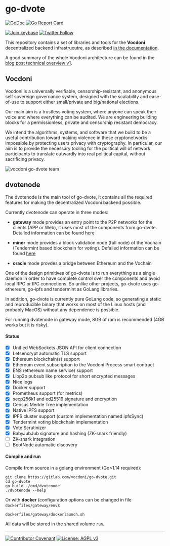 # go-dvote

[![GoDoc](https://godoc.org/gitlab.com/vocdoni/go-dvote?status.svg)](https://godoc.org/gitlab.com/vocdoni/go-dvote)
[![Go Report Card](https://goreportcard.com/badge/github.com/ethereum/go-ethereum)](https://goreportcard.com/report/gitlab.com/vocdoni/go-dvote)

[![Join keybase](https://img.shields.io/badge/keybase-join%20community-orange)](https://keybase.io/team/vocdoni.public)
[![Twitter Follow](https://img.shields.io/twitter/follow/vocdoni.svg?style=social&label=Follow)](https://twitter.com/vocdoni)

This repository contains a set of libraries and tools for the **Vocdoni** decentralized backend infrastrucutre, as described [in the documentation](http://vocdoni.io/docs/#/).

A good summary of the whole Vocdoni architecture can be found in the [blog post technical overview v1](https://blog.vocdoni.io/vocdoni-technical-overview-v1/).

## Vocdoni 

Vocdoni is a universally verifiable, censorship-resistant, and anonymous self sovereign governance system, designed with the scalability and ease-of-use to support either small/private and big/national elections.

Our main aim is a trustless voting system, where anyone can speak their voice and where everything can be audited. We are engineering building blocks for a permissionless, private and censorship resistant democracy.

We intend the algorithms, systems, and software that we build to be a useful contribution toward making violence in these cryptonetworks impossible by protecting users privacy with cryptography. In particular, our aim is to provide the necessary tooling for the political will of network participants to translate outwardly into real political capital, without sacrificing privacy.

![vocdoni go-dvote team](https://assets.gitlab-static.net/uploads/-/system/project/avatar/12677379/go-dvote.png)

## dvotenode

The dvotenode is the main tool of go-dvote, it contains all the required features for making the decentralized Vocdoni backend possible.

Currently dvotenode can operate in three modes:

+ **gateway** mode provides an entry point to the P2P networks for the clients (APP or Web), it uses most of the components from go-dvote. Detailed information can be found [here](https://vocdoni.io/docs/#/architecture/components/gateway)

+ **miner** mode provides a block validation node (full node) of the Vochain (Tendermint based blockchain for voting). Defailed information can be found [here](https://vocdoni.io/docs/#/architecture/components/vochain)
+ **oracle** mode provdes a bridge between Ethereum and the Vochain

One of the design primitives of go-dvote is to run everything as a single daemon in order to have complete control over the components and avoid local RPC or IPC connections. So unlike other projects, go-dvote uses go-ethereum, go-ipfs and tendermint as GoLang libraries.

In addition, go-dvote is currently pure GoLang code, so generating a static and reproducible binary that works on most of the Linux hosts (and probably MacOS) without any dependence is possible.

For running dvotenode in gateway mode, 8GB of ram is recommended (4GB works but it is risky).


#### Status

- [x] Unified WebSockets JSON API for client connection
- [x] Letsencrypt automatic TLS support
- [x] Ethereum blockchain(s) support
- [x] Ethereum event subscription to the Vocdoni Process smart contract
- [x] ENS (ethereum name service) support  
- [x] Libp2p pubsub like protocol for short encrypted messages
- [x] Nice logs
- [x] Docker support
- [x] Prometheus support (for metrics)
- [x] secp256k1 and ed25519 signature and encryption
- [x] Census Merkle Tree implementation
- [x] Native IPFS support
- [x] IPFS cluster support (custom implementation named ipfsSync)
- [x] Tendermint voting blockchain implementation
- [x] Vote Scrutinizer
- [x] BabyJubJub signature and hashing (ZK-snark friendly)
- [ ] ZK-snark integration
- [ ] BootNode automatic discovery

#### Compile and run

Compile from source in a golang environment (Go>1.14 required):

```
git clone https://gitlab.com/vocdoni/go-dvote.git
cd go-dvote
go build ./cmd/dvotenode
./dvotenode --help
```

Or with **docker** (configuration options can be changed in file `dockerfiles/gateway/env`):

```
dockerfiles/gateway/dockerlaunch.sh
```

All data will be stored in the shared volume `run`.


---

[![Contributor Covenant](https://img.shields.io/badge/Contributor%20Covenant-v1.4%20adopted-ff69b4.svg)](code-of-conduct.md) [![License: AGPL v3](https://img.shields.io/badge/License-AGPL%20v3-blue.svg)](https://www.gnu.org/licenses/agpl-3.0)

